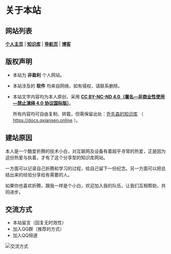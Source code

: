 # 关于本站

## 网站列表

**[个人主页]( https://www.qxiansen.online)** | **[知识库]( https://www.qxiansen.online)** | **[导航页]( https://nav.qxiansen.online)** | **[博客]( https://blog.qxiansen.online)**

## 版权声明

- 本站为 **非盈利** 个人网站。

- 本站涉及的 **软件** 均来自网络，如有侵权，请联系删除。

- 本站文字内容均为本人原创，采用 **[CC BY-NC-ND 4.0（署名—非商业性使用—禁止演绎 4.0 协议国际版）](https://creativecommons.org/licenses/by-nc-nd/4.0/deed.zh-hans)**。
  
  所有内容均可自由复制、转载，但需保留出处：[乔先森的知识库](https://docs.qxiansen.online) （ https://docs.qxiansen.online ）。

## 建站原因

本人是一个酷爱折腾的技术小白，对互联网及设备有着超乎寻常的热爱，正是因为这份热爱与执着，才有了这个分享型的知识库网站。

一方面可以记录自己折腾和学习的过程，给自己留下一份纪念。另一方面可以把总结出来的经验分享给有需要的人。

如果你也喜欢折腾，跟我一样是个小白，欢迎加入我的队伍，让我们互相帮助，共同进步。

##  交流方式

- 本站留言（回复无时效性）
- 加入QQ群（推荐的方式）
- 加入QQ频道

![交流方式](https://img.qxiansen.online/file/AgACAgUAAyEGAASG4H8TAAMMZ38w_IV-lnVUZI_ZOghlZRtaJpYAAhvEMRvMgvhXphdPE2Sq2lUBAAMCAAN3AAM2BA.jpg)
